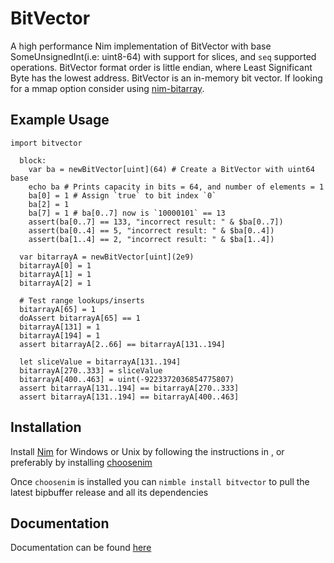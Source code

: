 # BitVector
A high performance Nim implementation of BitVector with base SomeUnsignedInt(i.e: uint8-64) with support for slices, and `seq` supported operations. BitVector format order is little endian, where Least Significant Byte has the lowest address. BitVector is an in-memory bit vector. If looking for a mmap option consider using <a class="external reference" href="https://github.com/onecodex/nim-bitarraynim-bitarray">nim-bitarray</a>.
## Example Usage                                                        
```
import bitvector
   
  block:
    var ba = newBitVector[uint](64) # Create a BitVector with uint64 base
    echo ba # Prints capacity in bits = 64, and number of elements = 1
    ba[0] = 1 # Assign `true` to bit index `0`
    ba[2] = 1
    ba[7] = 1 # ba[0..7] now is `10000101` == 13
    assert(ba[0..7] == 133, "incorrect result: " & $ba[0..7]) 
    assert(ba[0..4] == 5, "incorrect result: " & $ba[0..4])
    assert(ba[1..4] == 2, "incorrect result: " & $ba[1..4])
 
  var bitarrayA = newBitVector[uint](2e9)
  bitarrayA[0] = 1
  bitarrayA[1] = 1
  bitarrayA[2] = 1
  
  # Test range lookups/inserts
  bitarrayA[65] = 1
  doAssert bitarrayA[65] == 1
  bitarrayA[131] = 1
  bitarrayA[194] = 1
  assert bitarrayA[2..66] == bitarrayA[131..194]

  let sliceValue = bitarrayA[131..194]
  bitarrayA[270..333] = sliceValue
  bitarrayA[400..463] = uint(-9223372036854775807)
  assert bitarrayA[131..194] == bitarrayA[270..333]
  assert bitarrayA[131..194] == bitarrayA[400..463]
```
## Installation
Install <a class="external reference" href="https://nim-lang.org/install.html">Nim</a> for Windows or Unix by following the instructions in , or preferably by installing <a class="reference external" href="https://github.com/dom96/choosenim">choosenim</a>

Once ```choosenim``` is installed you can ```nimble install bitvector``` to pull the latest bipbuffer release and all its dependencies

## Documentation
Documentation can be found <a class="external reference" href="https://marcazar.github.io/BitVector/docs/bitvector.html">here</a>

